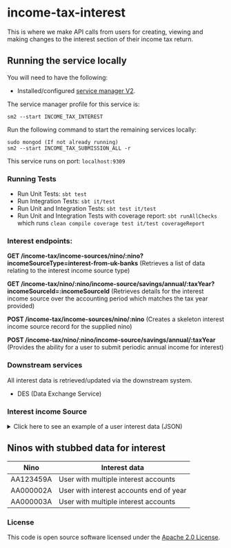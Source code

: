 
# income-tax-interest

This is where we make API calls from users for creating, viewing and making changes to the interest section of their income tax return.

## Running the service locally

You will need to have the following:
- Installed/configured [service manager V2](https://github.com/hmrc/sm2).

The service manager profile for this service is:

    sm2 --start INCOME_TAX_INTEREST
Run the following command to start the remaining services locally:

    sudo mongod (If not already running)
    sm2 --start INCOME_TAX_SUBMISSION_ALL -r

This service runs on port: `localhost:9309`

### Running Tests
- Run Unit Tests:  `sbt test`
- Run Integration Tests: `sbt it/test`
- Run Unit and Integration Tests: `sbt test it/test`
- Run Unit and Integration Tests with coverage report: `sbt runAllChecks`<br/>
  which runs `clean compile coverage test it/test coverageReport`

### Interest endpoints:

**GET     /income-tax/income-sources/nino/:nino?incomeSourceType=interest-from-uk-banks** (Retrieves a list of data relating to the interest income source type)

**GET     /income-tax/nino/:nino/income-source/savings/annual/:taxYear?incomeSourceId=:incomeSourceId** (Retrieves details for the interest income source over the accounting period which matches the tax year provided)

**POST    /income-tax/income-sources/nino/:nino** (Creates a skeleton interest income source record for the supplied nino)

**POST    /income-tax/nino/:nino/income-source/savings/annual/:taxYear** (Provides the ability for a user to submit periodic annual income for interest)

### Downstream services

All interest data is retrieved/updated via the downstream system.

- DES (Data Exchange Service)

### Interest income Source

<details>
<summary>Click here to see an example of a user interest data (JSON)</summary>

```json
[
  {
      "incomeSourceId": "000000000000001",
      "incomeSourceName": "Bank Account 1",
      "identifier": "AA111111A",
      "incomeSourceType": "interest-from-uk-banks"
  },
  {
      "incomeSourceId": "000000000000002",
      "incomeSourceName": "Bank Account 2",
      "identifier": "AA111111A",
      "incomeSourceType": "interest-from-uk-banks"
  },
  {
      "incomeSourceId": "000000000000003",
      "incomeSourceName": "Bank Account 3",
      "identifier": "AA111111A",
      "incomeSourceType": "interest-from-uk-banks"
  }
]
```

</details>

## Ninos with stubbed data for interest

| Nino      | Interest data                           |
|-----------|-----------------------------------------|
| AA123459A | User with multiple interest accounts    |
| AA000002A | User with interest accounts end of year |
| AA000003A | User with multiple interest accounts    |

### License

This code is open source software licensed under the [Apache 2.0 License]("http://www.apache.org/licenses/LICENSE-2.0.html").
